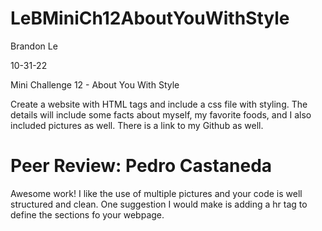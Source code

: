 # LeBMiniCh12AboutYouWithStyle

Brandon Le

10-31-22

Mini Challenge 12 - About You With Style

Create a website with HTML tags and include a css file with styling. The details will include some facts about myself, my favorite foods, and I also included pictures as well. There is a link to my Github as well.


# Peer Review: Pedro Castaneda
Awesome work! I like the use of multiple pictures and your code is well structured and clean. One suggestion I would make is adding a hr tag to define the sections fo your webpage.

